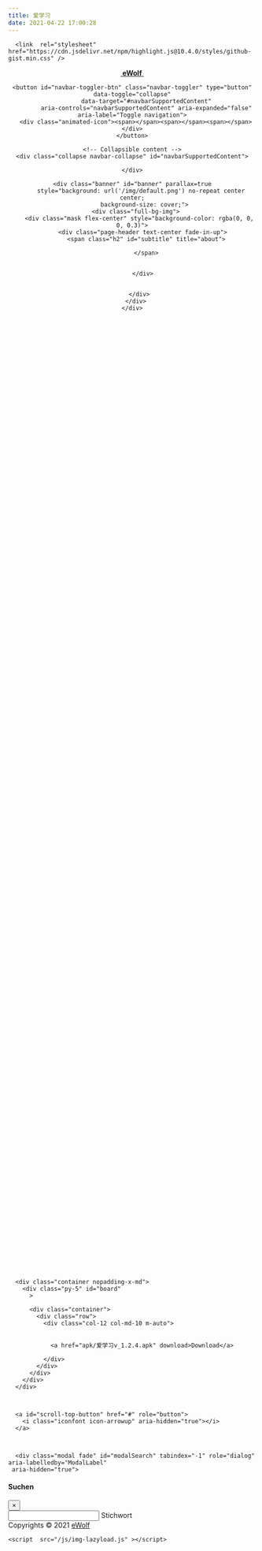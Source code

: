 ```yaml
---
title: 爱学习
date: 2021-04-22 17:00:28
---
```



<!DOCTYPE html>
<html lang="zh_CN" data-default-color-scheme=&#34;auto&#34;>



<head>
  <meta charset="UTF-8">
  <link rel="apple-touch-icon" sizes="76x76" href="/img/eWolf.png">
  <link rel="icon" href="/img/eWolf.png">
  <meta name="viewport"
        content="width=device-width, initial-scale=1.0, maximum-scale=1.0, user-scalable=no, shrink-to-fit=no">
  <meta http-equiv="x-ua-compatible" content="ie=edge">
  
  <meta name="theme-color" content="#2f4154">
  <meta name="description" content="eWolf的个人网站">
  <meta name="author" content="eWolf">
  <meta name="keywords" content="个人网站,blog,博客,记录生活,算法">
  
  <title>爱学习 - eWolf</title>

  <link  rel="stylesheet" href="https://cdn.jsdelivr.net/npm/bootstrap@4.5.3/dist/css/bootstrap.min.css" />


  <link  rel="stylesheet" href="https://cdn.jsdelivr.net/npm/github-markdown-css@4.0.0/github-markdown.min.css" />
  <link  rel="stylesheet" href="/lib/hint/hint.min.css" />

  
    
    
      
      <link  rel="stylesheet" href="https://cdn.jsdelivr.net/npm/highlight.js@10.4.0/styles/github-gist.min.css" />
    
  

  



<!-- 主题依赖的图标库，不要自行修改 -->

<link rel="stylesheet" href="//at.alicdn.com/t/font_1749284_ba1fz6golrf.css">



<link rel="stylesheet" href="//at.alicdn.com/t/font_1736178_kmeydafke9r.css">


<link  rel="stylesheet" href="/css/main.css" />

<!-- 自定义样式保持在最底部 -->


  <script id="fluid-configs">
    var Fluid = window.Fluid || {};
    var CONFIG = {"hostname":"www.ewolfv.cn","root":"/","version":"1.8.9","typing":{"enable":true,"typeSpeed":70,"cursorChar":"_","loop":false},"anchorjs":{"enable":true,"element":"h1,h2,h3,h4,h5,h6","placement":"right","visible":"hover","icon":""},"progressbar":{"enable":true,"height_px":3,"color":"#29d","options":{"showSpinner":false,"trickleSpeed":100}},"copy_btn":true,"image_zoom":{"enable":true},"toc":{"enable":true,"headingSelector":"h1,h2,h3,h4,h5,h6","collapseDepth":0},"lazyload":{"enable":true,"loading_img":"/img/loading.gif","onlypost":false,"offset_factor":2},"web_analytics":{"enable":false,"baidu":null,"google":null,"gtag":null,"tencent":{"sid":null,"cid":null},"woyaola":null,"cnzz":null,"leancloud":{"app_id":null,"app_key":null,"server_url":null}}};
  </script>
  <script  src="/js/utils.js" ></script>
  <script  src="/js/color-schema.js" ></script>
<meta name="generator" content="Hexo 5.4.0"></head>


<body>
  <header style="height: 60vh;">
    <nav id="navbar" class="navbar fixed-top  navbar-expand-lg navbar-dark scrolling-navbar">
  <div class="container">
    <a class="navbar-brand"
       href="/aixuexi">&nbsp;<strong>eWolf</strong>&nbsp;</a>

    <button id="navbar-toggler-btn" class="navbar-toggler" type="button" data-toggle="collapse"
            data-target="#navbarSupportedContent"
            aria-controls="navbarSupportedContent" aria-expanded="false" aria-label="Toggle navigation">
      <div class="animated-icon"><span></span><span></span><span></span></div>
    </button>

    <!-- Collapsible content -->
    <div class="collapse navbar-collapse" id="navbarSupportedContent">
      
    </div>
  </div>
</nav>

    <div class="banner" id="banner" parallax=true
         style="background: url('/img/default.png') no-repeat center center;
           background-size: cover;">
      <div class="full-bg-img">
        <div class="mask flex-center" style="background-color: rgba(0, 0, 0, 0.3)">
          <div class="page-header text-center fade-in-up">
            <span class="h2" id="subtitle" title="about">
              
            </span>

            
          </div>

          
        </div>
      </div>
    </div>
  </header>

  <main>
    
      <div class="container nopadding-x-md">
        <div class="py-5" id="board"
          >
          
          <div class="container">
            <div class="row">
              <div class="col-12 col-md-10 m-auto">
                

				<a href="apk/爱学习v_1.2.4.apk" download>Download</a>

              </div>
            </div>
          </div>
        </div>
      </div>
    

    
      <a id="scroll-top-button" href="#" role="button">
        <i class="iconfont icon-arrowup" aria-hidden="true"></i>
      </a>
    

    
      <div class="modal fade" id="modalSearch" tabindex="-1" role="dialog" aria-labelledby="ModalLabel"
     aria-hidden="true">
  <div class="modal-dialog modal-dialog-scrollable modal-lg" role="document">
    <div class="modal-content">
      <div class="modal-header text-center">
        <h4 class="modal-title w-100 font-weight-bold">Suchen</h4>
        <button type="button" id="local-search-close" class="close" data-dismiss="modal" aria-label="Close">
          <span aria-hidden="true">&times;</span>
        </button>
      </div>
      <div class="modal-body mx-3">
        <div class="md-form mb-5">
          <input type="text" id="local-search-input" class="form-control validate">
          <label data-error="x" data-success="v"
                 for="local-search-input">Stichwort</label>
        </div>
        <div class="list-group" id="local-search-result"></div>
      </div>
    </div>
  </div>
</div>
    

    
  </main>

  <footer class="text-center mt-5 py-3">
  <div class="footer-content">
     <span>Copyrights &copy; 2021</span> <i class="iconfont icon-love"></i> <a href="/about/" target="_self" rel="nofollow noopener"><span>eWolf</span></a> 
  </div>
  

  

  
</footer>


  <!-- SCRIPTS -->
  
  <script  src="https://cdn.jsdelivr.net/npm/nprogress@0.2.0/nprogress.min.js" ></script>
  <link  rel="stylesheet" href="https://cdn.jsdelivr.net/npm/nprogress@0.2.0/nprogress.min.css" />

  <script>
    NProgress.configure({"showSpinner":false,"trickleSpeed":100})
    NProgress.start()
    window.addEventListener('load', function() {
      NProgress.done();
    })
  </script>


<script  src="https://cdn.jsdelivr.net/npm/jquery@3.5.1/dist/jquery.min.js" ></script>
<script  src="https://cdn.jsdelivr.net/npm/bootstrap@4.5.3/dist/js/bootstrap.min.js" ></script>
<script  src="/js/debouncer.js" ></script>
<script  src="/js/events.js" ></script>
<script  src="/js/plugins.js" ></script>

<!-- Plugins -->


  
    <script  src="/js/img-lazyload.js" ></script>
  



  







  <script  src="https://cdn.jsdelivr.net/npm/anchor-js@4.3.0/anchor.min.js" ></script>



  <script defer src="https://cdn.jsdelivr.net/npm/clipboard@2.0.6/dist/clipboard.min.js" ></script>






  <script  src="https://cdn.jsdelivr.net/npm/typed.js@2.0.11/lib/typed.min.js" ></script>
  <script>
    (function (window, document) {
      var typing = Fluid.plugins.typing;
      var title = document.getElementById('subtitle').title;
      
      typing(title)
      
    })(window, document);
  </script>



  <script  src="/js/local-search.js" ></script>
  <script>
    (function () {
      var path = "/local-search.xml";
      $('#local-search-input').on('click', function() {
        searchFunc(path, 'local-search-input', 'local-search-result');
      });
      $('#modalSearch').on('shown.bs.modal', function() {
        $('#local-search-input').focus();
      });
    })()
  </script>















<!-- 主题的启动项 保持在最底部 -->
<script  src="/js/boot.js" ></script>


</body>
</html>
